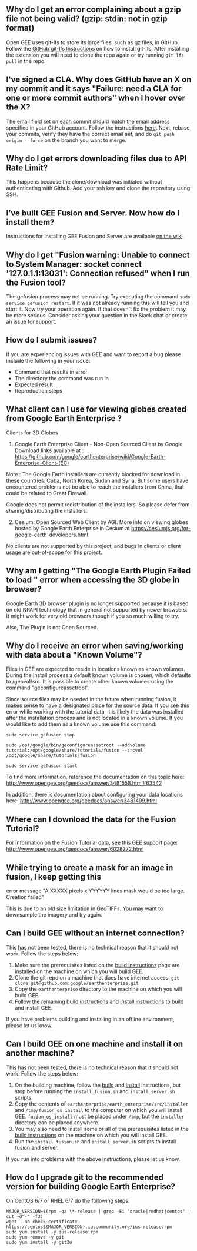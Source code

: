 ## Why do I get an error complaining about a gzip file not being valid? (gzip: stdin: not in gzip format)
Open GEE uses git-lfs to store its large files, such as gz files, in GitHub. Follow the [GitHub git-lfs Instructions](https://git-lfs.github.com/) on how to install git-lfs. After installing the extension you will need to clone the repo again or try running `git lfs pull` in the repo.

## I've signed a CLA. Why does GitHub have an X on my commit and it says "Failure: need a CLA for one or more commit authors" when I hover over the X?
The email field set on each commit should match the email address specified in your GitHub account. Follow the instructions [here](https://help.github.com/articles/setting-your-email-in-git/). Next, rebase your commits, verify they have the correct email set, and do `git push origin --force` on the branch you want to merge.

## Why do I get errors downloading files due to API Rate Limit?
This happens because the clone/download was initiated without authenticating with Github. Add your ssh key and clone the repository using SSH.

## I’ve built GEE Fusion and Server. Now how do I install them?
Instructions for installing GEE Fusion and Server are available [on the wiki](https://github.com/google/earthenterprise/wiki/Install-Fusion-or-Earth-Server).

## Why do I get "Fusion warning: Unable to connect to System Manager: socket connect '127.0.1.1:13031': Connection refused" when I run the Fusion tool?
The gefusion process may not be running. Try executing the command `sudo service gefusion restart`. If it was not already running this will tell you and start it. Now try your operation again. If that doesn't fix the problem it may be more serious. Consider asking your question in the Slack chat or create an issue for support.

## How do I submit issues?
If you are experiencing issues with GEE and want to report a bug please include the following in your issue:
* Command that results in error
* The directory the command was run in
* Expected result
* Reproduction steps

## What client can I use for viewing globes created from Google Earth Enterprise ?

Clients for 3D Globes

1. Google Earth Enterprise Client - Non-Open Sourced Client by Google
Download links available at :
https://github.com/google/earthenterprise/wiki/Google-Earth-Enterprise-Client-(EC)

Note : The Google Earth installers are currently blocked for download in these countries: Cuba, North Korea, Sudan and Syria. But some users have encountered problems not be able to reach the installers from China, that could be related to Great Firewall.

Google does not permit redistribution of the installers. So please defer from sharing/distributing the installers.

2.  Cesium:
Open Sourced Web Client by AGI.
More info on viewing globes hosted by Google Earth Enterprise in Cesium at https://cesiumjs.org/for-google-earth-developers.html

No clients are not supported by this project, and bugs in clients or client usage are out-of-scope for this project. 

## Why am I getting "The Google Earth Plugin Failed to load " error when accessing the 3D globe in browser?

Google Earth 3D browser plugin is no longer supported because it is based on old NPAPI technology that in general not supported by newer browsers. It might work for very old browsers though if you so much willing to try. 

Also, The Plugin is not Open Sourced.

## Why do I receive an error when saving/working with data about a "Known Volume"?

Files in GEE are expected to reside in locations known as known volumes. During the Install process a default known volume is chosen, which defaults to /geovol/src. It is possible to create other known volumes using the command "geconfigureassetroot". 

Since source files may be needed in the future when running fusion, it makes sense to have a designated place for the source data. If you see this error while working with the tutorial data, it is likely the data was installed after the installation process and is not located in a known volume. If you would like to add them as a known volume use this command:

```
sudo service gefusion stop

sudo /opt/google/bin/geconfigureassetroot --addvolume tutorial:/opt/google/share/tutorials/fusion --srcvol /opt/google/share/tutorials/fusion

sudo service gefusion start
```

To find more information, reference the documentation on this topic here: http://www.opengee.org/geedocs/answer/3481558.html#63542

In addition, there is documentation about configuring your data locations here: http://www.opengee.org/geedocs/answer/3481499.html 

## Where can I download the data for the Fusion Tutorial?

For information on the Fusion Tutorial data, see this GEE support page:
http://www.opengee.org/geedocs/answer/6028272.html

## While trying to create a mask for an image in fusion, I keep getting this 
error message "A XXXXX pixels x YYYYYY lines mask would be too large. 
Creation failed"

This is due to an old size limitation in GeoTIFFs. You may want to downsample the imagery and try again.

## Can I build GEE without an internet connection?
This has not been tested, there is no technical reason that it should not work.  Follow the steps below:

1. Make sure the prerequisites listed on the [build instructions](https://github.com/google/earthenterprise/wiki/Build-Instructions) page are installed on the machine on which you will build GEE.
1. Clone the git repo on a machine that does have internet access: `git clone git@github.com:google/earthenterprise.git`
1. Copy the `earthenterprise` directory to the machine on which you will build GEE.
1. Follow the remaining [build instructions](https://github.com/google/earthenterprise/wiki/Build-Instructions) and [install instructions](https://github.com/google/earthenterprise/wiki/Install-Fusion-or-Earth-Server) to build and install GEE.

If you have problems building and installing in an offline environment, please let us know.

## Can I build GEE on one machine and install it on another machine?
This has not been tested, there is no technical reason that it should not work.  Follow the steps below:

1. On the building machine, follow the [build](https://github.com/google/earthenterprise/wiki/Build-Instructions) and [install](https://github.com/google/earthenterprise/wiki/Install-Fusion-or-Earth-Server) instructions, but stop before running the `install_fusion.sh` and `install_server.sh` scripts.
1. Copy the contents of `earthenterprise/earth_enterprise/src/installer` and `/tmp/fusion_os_install` to the computer on which you will install GEE.  `fusion_os_install` must be placed under `/tmp`, but the `installer` directory can be placed anywhere.
1. You may also need to install some or all of the prerequisites listed in the [build instructions](https://github.com/google/earthenterprise/wiki/Build-Instructions) on the machine on which you will install GEE.
1. Run the `install_fusion.sh` and `install_server.sh` scripts to install fusion and server.

If you run into problems with the above instructions, please let us know.

## How do I upgrade git to the recommended version for building Google Earth Enterprise?
On CentOS 6/7 or RHEL 6/7 do the following steps:
```
MAJOR_VERSION=$(rpm -qa \*-release | grep -Ei "oracle|redhat|centos" | cut -d"-" -f3)
wget --no-check-certificate https://centos${MAJOR_VERSION}.iuscommunity.org/ius-release.rpm
sudo yum install -y ius-release.rpm
sudo yum remove -y git
sudo yum install -y git2u
```
